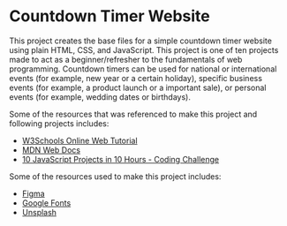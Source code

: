 # Countdown Timer Website 
This project creates the base files for a simple countdown timer website using plain HTML, CSS, and JavaScript.
This project is one of ten projects made to act as a beginner/refresher to the fundamentals of web programming. 
Countdown timers can be used for national or international events (for example, new year or a certain holiday), specific business events (for example, a product launch or a important sale), or personal events (for example, wedding dates or birthdays). 

Some of the resources that was referenced to make this project and following projects includes:
* [W3Schools Online Web Tutorial](https://www.w3schools.com/)
* [MDN Web Docs](https://developer.mozilla.org/en-US/)
* [10 JavaScript Projects in 10 Hours - Coding Challenge](https://www.youtube.com/watch?v=dtKciwk_si4&ab_channel=FlorinPop)

Some of the resources used to make this project includes:
* [Figma](https://www.figma.com/)
* [Google Fonts](https://fonts.google.com/)
* [Unsplash](https://unsplash.com/photos/qWlkCwBnwOE)